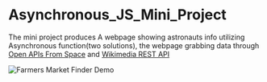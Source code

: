 # Asynchronous_JS_Mini_Project
The mini project produces A webpage showing astronauts info utilizing Asynchronous function(two solutions), the webpage grabbing data through [Open APIs From Space](http://open-notify.org/) and [Wikimedia REST API](https://en.wikipedia.org/api/rest_v1/#/)

![Farmers Market Finder Demo](gif/asnc.gif)
